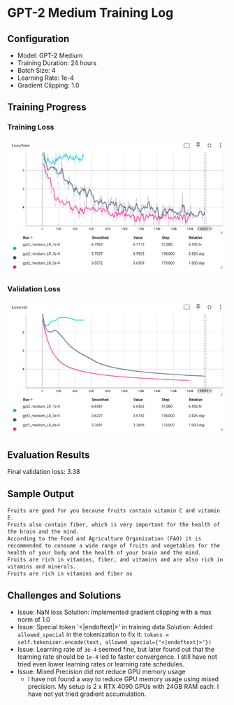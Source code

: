 # GPT-2 Medium Training Log

## Configuration
- Model: GPT-2 Medium
- Training Duration: 24 hours
- Batch Size: 4
- Learning Rate: 1e-4
- Gradient Clipping: 1.0

## Training Progress

### Training Loss
![Training Loss](./images/gpt2_medium_train_loss.png)

### Validation Loss
![Validation Loss](./images/gpt2_medium_val_loss.png)

## Evaluation Results
Final validation loss: 3.38

## Sample Output
```
Fruits are good for you because fruits contain vitamin C and vitamin E.
Fruits also contain fiber, which is very important for the health of the brain and the mind.
According to the Food and Agriculture Organization (FAO) it is recommended to consume a wide range of fruits and vegetables for the health of your body and the health of your brain and the mind.
Fruits are rich in vitamins, fiber, and vitamins and are also rich in vitamins and minerals.
Fruits are rich in vitamins and fiber as
```

## Challenges and Solutions
- Issue: NaN loss
  Solution: Implemented gradient clipping with a max norm of 1.0
- Issue: Special token '<|endoftext|>' in training data
  Solution: Added `allowed_special` in the tokenization to fix it: `tokens = self.tokenizer.encode(text, allowed_special={"<|endoftext|>"})`
- Issue: Learning rate of `3e-4` seemed fine, but later found out that the learning rate should be `1e-4` led to faster convergence. I still have not tried even lower learning rates or learning rate schedules.
- Issue: Mixed Precision did not reduce GPU memory usage
  - I have not found a way to reduce GPU memory usage using mixed precision. My setup is 2 x RTX 4090 GPUs with 24GB RAM each. I have not yet tried gradient accumulation.